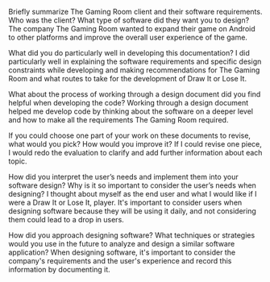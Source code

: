 Briefly summarize The Gaming Room client and their software requirements. Who was the client? What type of software did they want you to design?
The company The Gaming Room wanted to expand their game on Android to other platforms and improve the overall user experience of the game.

What did you do particularly well in developing this documentation?
I did particularly well in explaining the software requirements and specific design constraints while developing and making recommendations for The Gaming Room and what routes to take for the development of Draw It or Lose It.

What about the process of working through a design document did you find helpful when developing the code?
Working through a design document helped me develop code by thinking about the software on a deeper level and how to make all the requirements The Gaming Room required.

If you could choose one part of your work on these documents to revise, what would you pick? How would you improve it?
If I could revise one piece, I would redo the evaluation to clarify and add further information about each topic.

How did you interpret the user’s needs and implement them into your software design? Why is it so important to consider the user’s needs when designing?
I thought about myself as the end user and what I would like if I were a Draw It or Lose It, player. It's important to consider users when designing software because they will be using it daily, and not considering them could lead to a drop in users.


How did you approach designing software? What techniques or strategies would you use in the future to analyze and design a similar software application?
When designing software, it's important to consider the company's requirements and the user's experience and record this information by documenting it.
